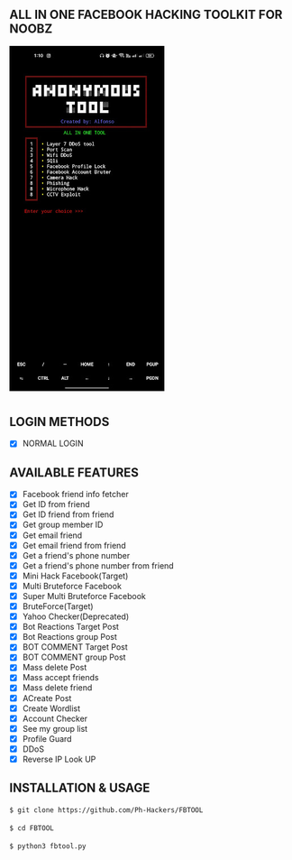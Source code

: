 ## ALL IN ONE FACEBOOK HACKING TOOLKIT FOR NOOBZ
![FIRST RUN OF MY TOOL](https://github.com/Ph-Hackers/ss/blob/main/11.jpg)
#
## LOGIN METHODS
- [x] NORMAL LOGIN

## AVAILABLE FEATURES
- [x] Facebook friend info fetcher
- [x] Get ID from friend
- [x] Get ID friend from friend
- [x] Get group member ID
- [x] Get email friend
- [x] Get email friend from friend
- [x] Get a friend's phone number
- [x] Get a friend's phone number from friend
- [x] Mini Hack Facebook(Target)
- [x] Multi Bruteforce Facebook
- [x] Super Multi Bruteforce Facebook
- [x] BruteForce(Target)
- [x] Yahoo Checker(Deprecated)
- [x] Bot Reactions Target Post
- [x] Bot Reactions group Post
- [x] BOT COMMENT Target Post
- [x] BOT COMMENT group Post
- [x] Mass delete Post
- [x] Mass accept friends
- [x] Mass delete friend
- [x] ACreate Post
- [x] Create Wordlist
- [x] Account Checker 
- [x] See my group list
- [x] Profile Guard
- [x] DDoS
- [x] Reverse IP Look UP

## INSTALLATION & USAGE

    $ git clone https://github.com/Ph-Hackers/FBTOOL
    
    $ cd FBTOOL

    $ python3 fbtool.py
    
   
#
